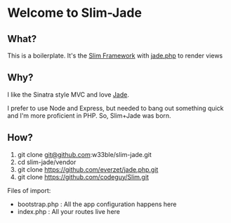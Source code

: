Welcome to Slim-Jade
===

What?
---

This is a boilerplate. It's the [Slim Framework](http://www.slimframework.com/) with [jade.php](https://github.com/everzet/jade.php) to render views

Why?
---

I like the Sinatra style MVC and love [Jade](http://jade-lang.com/).

I prefer to use Node and Express, but needed to bang out something quick and I'm more proficient in PHP. So, Slim+Jade was born.

How?
---

1. git clone git@github.com:w33ble/slim-jade.git
2. cd slim-jade/vendor
3. git clone https://github.com/everzet/jade.php.git
4. git clone https://github.com/codeguy/Slim.git

Files of import:

- bootstrap.php : All the app configuration happens here
- index.php : All your routes live here
